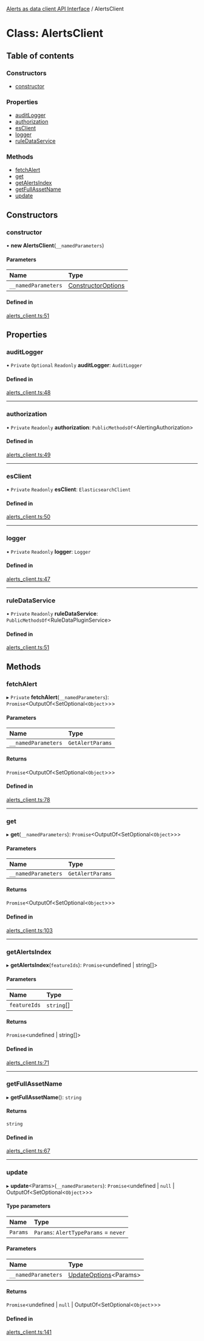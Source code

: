 [Alerts as data client API Interface](../alerts_client_api.md) / AlertsClient

# Class: AlertsClient

## Table of contents

### Constructors

- [constructor](alertsclient.md#constructor)

### Properties

- [auditLogger](alertsclient.md#auditlogger)
- [authorization](alertsclient.md#authorization)
- [esClient](alertsclient.md#esclient)
- [logger](alertsclient.md#logger)
- [ruleDataService](alertsclient.md#ruledataservice)

### Methods

- [fetchAlert](alertsclient.md#fetchalert)
- [get](alertsclient.md#get)
- [getAlertsIndex](alertsclient.md#getalertsindex)
- [getFullAssetName](alertsclient.md#getfullassetname)
- [update](alertsclient.md#update)

## Constructors

### constructor

• **new AlertsClient**(`__namedParameters`)

#### Parameters

| Name | Type |
| :------ | :------ |
| `__namedParameters` | [ConstructorOptions](../interfaces/constructoroptions.md) |

#### Defined in

[alerts_client.ts:51](https://github.com/dhurley14/kibana/blob/7aeac695545/x-pack/plugins/rule_registry/server/alert_data_client/alerts_client.ts#L51)

## Properties

### auditLogger

• `Private` `Optional` `Readonly` **auditLogger**: `AuditLogger`

#### Defined in

[alerts_client.ts:48](https://github.com/dhurley14/kibana/blob/7aeac695545/x-pack/plugins/rule_registry/server/alert_data_client/alerts_client.ts#L48)

___

### authorization

• `Private` `Readonly` **authorization**: `PublicMethodsOf`<AlertingAuthorization\>

#### Defined in

[alerts_client.ts:49](https://github.com/dhurley14/kibana/blob/7aeac695545/x-pack/plugins/rule_registry/server/alert_data_client/alerts_client.ts#L49)

___

### esClient

• `Private` `Readonly` **esClient**: `ElasticsearchClient`

#### Defined in

[alerts_client.ts:50](https://github.com/dhurley14/kibana/blob/7aeac695545/x-pack/plugins/rule_registry/server/alert_data_client/alerts_client.ts#L50)

___

### logger

• `Private` `Readonly` **logger**: `Logger`

#### Defined in

[alerts_client.ts:47](https://github.com/dhurley14/kibana/blob/7aeac695545/x-pack/plugins/rule_registry/server/alert_data_client/alerts_client.ts#L47)

___

### ruleDataService

• `Private` `Readonly` **ruleDataService**: `PublicMethodsOf`<RuleDataPluginService\>

#### Defined in

[alerts_client.ts:51](https://github.com/dhurley14/kibana/blob/7aeac695545/x-pack/plugins/rule_registry/server/alert_data_client/alerts_client.ts#L51)

## Methods

### fetchAlert

▸ `Private` **fetchAlert**(`__namedParameters`): `Promise`<OutputOf<SetOptional<`Object`\>\>\>

#### Parameters

| Name | Type |
| :------ | :------ |
| `__namedParameters` | `GetAlertParams` |

#### Returns

`Promise`<OutputOf<SetOptional<`Object`\>\>\>

#### Defined in

[alerts_client.ts:78](https://github.com/dhurley14/kibana/blob/7aeac695545/x-pack/plugins/rule_registry/server/alert_data_client/alerts_client.ts#L78)

___

### get

▸ **get**(`__namedParameters`): `Promise`<OutputOf<SetOptional<`Object`\>\>\>

#### Parameters

| Name | Type |
| :------ | :------ |
| `__namedParameters` | `GetAlertParams` |

#### Returns

`Promise`<OutputOf<SetOptional<`Object`\>\>\>

#### Defined in

[alerts_client.ts:103](https://github.com/dhurley14/kibana/blob/7aeac695545/x-pack/plugins/rule_registry/server/alert_data_client/alerts_client.ts#L103)

___

### getAlertsIndex

▸ **getAlertsIndex**(`featureIds`): `Promise`<undefined \| string[]\>

#### Parameters

| Name | Type |
| :------ | :------ |
| `featureIds` | `string`[] |

#### Returns

`Promise`<undefined \| string[]\>

#### Defined in

[alerts_client.ts:71](https://github.com/dhurley14/kibana/blob/7aeac695545/x-pack/plugins/rule_registry/server/alert_data_client/alerts_client.ts#L71)

___

### getFullAssetName

▸ **getFullAssetName**(): `string`

#### Returns

`string`

#### Defined in

[alerts_client.ts:67](https://github.com/dhurley14/kibana/blob/7aeac695545/x-pack/plugins/rule_registry/server/alert_data_client/alerts_client.ts#L67)

___

### update

▸ **update**<Params\>(`__namedParameters`): `Promise`<undefined \| ``null`` \| OutputOf<SetOptional<`Object`\>\>\>

#### Type parameters

| Name | Type |
| :------ | :------ |
| `Params` | `Params`: `AlertTypeParams` = `never` |

#### Parameters

| Name | Type |
| :------ | :------ |
| `__namedParameters` | [UpdateOptions](../interfaces/updateoptions.md)<Params\> |

#### Returns

`Promise`<undefined \| ``null`` \| OutputOf<SetOptional<`Object`\>\>\>

#### Defined in

[alerts_client.ts:141](https://github.com/dhurley14/kibana/blob/7aeac695545/x-pack/plugins/rule_registry/server/alert_data_client/alerts_client.ts#L141)
